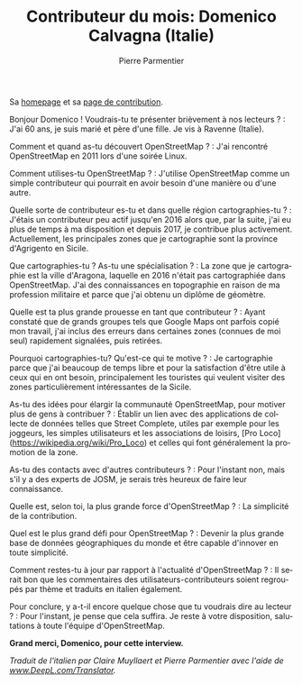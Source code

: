 ﻿---
title: "Contributeur du mois: Domenico Calvagna (Italie)"
featured:
layout: post
category: motm
author: Pierre Parmentier
lang: fr
---

Sa [homepage](https://www.openstreetmap.org/user/domikdomik) et sa [page de contribution](https://hdyc.neis-one.org/?domikdomik).

Bonjour Domenico ! Voudrais-tu te présenter brièvement à nos lecteurs ?
: J'ai 60 ans, je suis marié et père d'une fille. Je vis à Ravenne (Italie).

Comment et quand as-tu découvert OpenStreetMap ?
: J'ai rencontré OpenStreetMap en 2011 lors d'une soirée Linux.

Comment utilises-tu OpenStreetMap ?
: J'utilise OpenStreetMap comme un simple contributeur qui pourrait en avoir besoin d'une manière ou d'une autre.

Quelle sorte de contributeur es-tu et dans quelle région cartographies-tu ?
: J'étais un contributeur peu actif jusqu'en 2016 alors que, par la suite, j'ai eu plus de temps à ma disposition et depuis 2017, je contribue plus activement. Actuellement, les principales zones que je cartographie sont la province d'Agrigento en Sicile.

Que cartographies-tu ? As-tu une spécialisation ?
: La zone que je cartographie est la ville d'Aragona, laquelle en 2016 n'était pas cartographiée dans OpenStreetMap. J'ai des connaissances en topographie en raison de ma profession militaire et parce que j'ai obtenu un diplôme de géomètre.

Quelle est ta plus grande prouesse en tant que contributeur ?
: Ayant constaté que de grands groupes tels que Google Maps ont parfois copié mon travail, j'ai inclus des erreurs dans certaines zones (connues de moi seul) rapidement signalées, puis retirées.

Pourquoi cartographies-tu? Qu'est-ce qui te motive ?
: Je cartographie parce que j'ai beaucoup de temps libre et pour la satisfaction d'être utile à ceux qui en ont besoin, principalement les touristes qui veulent visiter des zones particulièrement intéressantes de la Sicile.

As-tu des idées pour élargir la communauté OpenStreetMap, pour motiver plus de gens à contribuer ?
: Établir un lien avec des applications de collecte de données telles que Street Complete, utiles par exemple pour les joggeurs, les simples utilisateurs et les associations de loisirs, [Pro Loco] (<https://wikipedia.org/wiki/Pro_Loco>) et celles qui font généralement la promotion de la zone.

As-tu des contacts avec d'autres contributeurs ?
: Pour l'instant non, mais s'il y a des experts de JOSM, je serais très heureux de faire leur connaissance.

Quelle est, selon toi, la plus grande force d'OpenStreetMap ?
: La simplicité de la contribution.

Quel est le plus grand défi pour OpenStreetMap ?
: Devenir la plus grande base de données géographiques du monde et être capable d'innover en toute simplicité.

Comment restes-tu à jour par rapport à l'actualité d'OpenStreetMap ?
: Il serait bon que les commentaires des utilisateurs-contributeurs soient regroupés par thème et traduits en italien également.

Pour conclure, y a-t-il encore quelque chose que tu voudrais dire au lecteur ?
: Pour l'instant, je pense que cela suffira. Je reste à votre disposition, salutations à toute l'équipe d'OpenStreetMap.

**Grand merci, Domenico, pour cette interview.**

*Traduit de l'italien par Claire Muyllaert et Pierre Parmentier avec l'aide de www.DeepL.com/Translator.*
